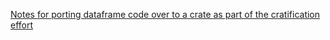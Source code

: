 
[Notes for porting dataframe code over to a crate as part of the cratification effort](./cratification.md)
